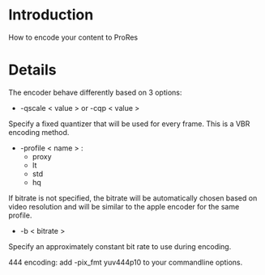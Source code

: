 # Introduction #

How to encode your content to ProRes

# Details #

The encoder behave differently based on 3 options:

  * -qscale < value > or -cqp < value >

Specify a fixed quantizer that will be used for every frame.
This is a VBR encoding method.

  * -profile < name > :
    * proxy
    * lt
    * std
    * hq

If bitrate is not specified, the bitrate will be automatically chosen
based on video resolution and will be similar to the apple encoder
for the same profile.

  * -b < bitrate >

Specify an approximately constant bit rate to use during encoding.

444 encoding: add -pix\_fmt yuv444p10 to your commandline options.
